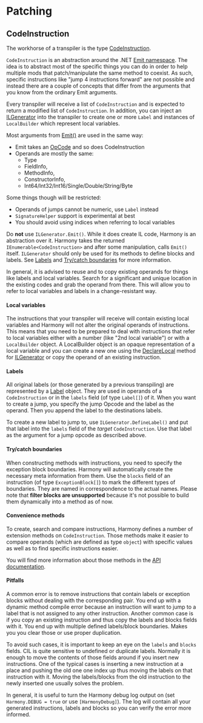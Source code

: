 # Patching

## CodeInstruction

The workhorse of a transpiler is the type [CodeInstruction](../api/HarmonyLib.CodeInstruction.yml).

`CodeInstruction` is an abstraction around the .NET [Emit namespace](https://docs.microsoft.com/en-us/dotnet/api/system.reflection.emit). The idea is to abstract most of the specific things you can do in order to help multiple mods that patch/manipulate the same method to coexist. As such, specific instructions like "jump 4 instructions forward" are not possible and instead there are a couple of concepts that differ from the arguments that you know from the ordinary Emit arguments.

Every transpiler will receive a list of `CodeInstruction` and is expected to return a modified list of `CodeInstruction`. In addition, you can inject an [ILGenerator](https://docs.microsoft.com/en-us/dotnet/api/system.reflection.emit.ilgenerator) into the transpiler to create one or more `Label` and instances of `LocalBuilder` which represent local variables.

Most arguments from [Emit()](https://docs.microsoft.com/en-us/dotnet/api/system.reflection.emit.ilgenerator.emit) are used in the same way:

- Emit takes an [OpCode](https://docs.microsoft.com/en-us/dotnet/api/system.reflection.emit.opcode) and so does CodeInstruction
- Operands are mostly the same:
  -  Type
  -  FieldInfo,
  -  MethodInfo, 
  -  ConstructorInfo, 
  -  Int64/Int32/Int16/Single/Double/String/Byte

Some things though will be restricted:

- Operands of jumps cannot be numeric, use `Label` instead
- `SignatureHelper` support is experimental at best
- You should avoid using indices when referring to local variables

Do **not** use `ILGenerator.Emit()`. While it does create IL code, Harmony is an abstraction over it. Harmony takes the returned `IEnumerable<CodeInstruction>` and after some manipulation, calls `Emit()` itself. `ILGenerator` should only be used for its methods to define blocks and labels. See [Labels](#labels) and [Try/catch boundaries](#trycatch-boundaries) for more information.

In general, it is advised to reuse and to copy existing operands for things like labels and local variables. Search for a significant and unique location in the existing codes and grab the operand from there. This will allow you to refer to local variables and labels in a change-resistant way.

#### Local variables

The instructions that your transpiler will receive will contain existing local variables and Harmony will not alter the original operands of instructions. This means that you need to be prepared to deal with instructions that refer to local variables either with a number (like "2nd local variable") or with a `LocalBuilder` object. A LocalBuilder object is an opaque representation of a local variable and you can create a new one using the [DeclareLocal](https://docs.microsoft.com/en-us/dotnet/api/system.reflection.emit.ilgenerator.declarelocal) method for [ILGenerator](https://docs.microsoft.com/en-us/dotnet/api/system.reflection.emit.ilgenerator) or copy the operand of an existing instruction.

#### Labels

All original labels (or those generated by a previous transpiling) are represented by a [Label](https://docs.microsoft.com/en-us/dotnet/api/system.reflection.emit.ilgenerator.definelabel) object. They are used in operands of a `CodeInstruction` or in the `labels` field (of type `Label[]`) of it. When you want to create a jump, you specify the jump Opcode and the label as the operand. Then you append the label to the destinations labels.

To create a new label to jump to, use `ILGenerator.DefineLabel()` and put that label into the `labels` field of the *target* `CodeInstruction`. Use that label as the argument for a jump opcode as described above.

#### Try/catch boundaries

When constructing methods with instructions, you need to specify the exception block boundaries. Harmony will automatically create the necessary meta information from them. Use the `blocks` field of an instruction (of type `ExceptionBlock[]`) to mark the different types of boundaries. They are named in correspondence to the actual names. Please note that **filter blocks are unsupported** because it's not possible to build them dynamically into a method as of now.

#### Convenience methods

To create, search and compare instructions, Harmony defines a number of extension methods on `CodeInstruction`. Those methods make it easier to compare operands (which are defined as type `object`) with specific values as well as to find specific instructions easier.

You will find more information about those methods in the [API documentation](../api/HarmonyLib.CodeInstructionExtensions.yml).

#### Pitfalls

A common error is to remove instructions that contain labels or exception blocks without dealing with the corresponding pair. You end up with a dynamic method compile error because an instruction will want to jump to a label that is not assigned to any other instruction. Another common case is if you copy an existing instruction and thus copy the labels and blocks fields with it. You end up with multiple defined labels/block boundaries. Makes you you clear those or use proper duplication.

To avoid such cases, it is important to keep an eye on the `labels` and `blocks` fields. CIL is quite sensitive to undefined or duplicate labels. Normally it is enough to move the contents of those fields around if you insert new instructions. One of the typical cases is inserting a new instruction at a place and pushing the old one one index up thus moving the labels on that instruction with it. Moving the labels/blocks from the old instruction to the newly inserted one usually solves the problem.

In general, it is useful to turn the Harmony debug log output on (set `Harmony.DEBUG = true` or use `[HarmonyDebug]`). The log will contain all your generated instructions, labels and blocks so you can verify the error more informed.
